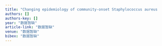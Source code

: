 ```yaml
---
title: "Changing epidemiology of community-onset Staphylococcus aureus bacteremia over nine years in an emergency department in Taiwan"
authors: []
authors-key: []
year: "数据暂缺"
article-link: "数据暂缺"
venue: "数据暂缺"
bibex: "数据暂缺"
---
```

